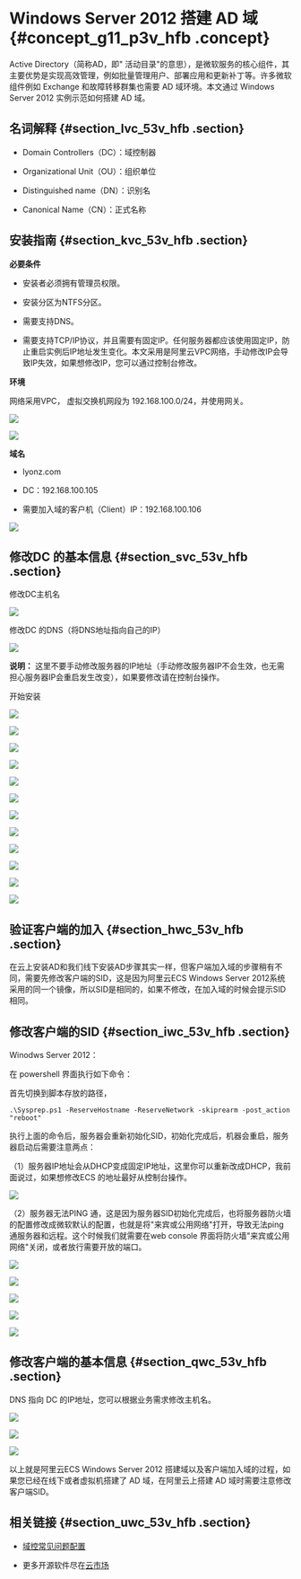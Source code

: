 # Windows Server 2012 搭建 AD 域 {#concept_g11_p3v_hfb .concept}

Active Directory（简称AD，即" 活动目录"的意思），是微软服务的核心组件，其主要优势是实现高效管理，例如批量管理用户、部署应用和更新补丁等。许多微软组件例如 Exchange 和故障转移群集也需要 AD 域环境。本文通过 Windows Server 2012 实例示范如何搭建 AD 域。

## 名词解释 {#section_lvc_53v_hfb .section}

-   Domain Controllers（DC）：域控制器

-   Organizational Unit（OU）：组织单位

-   Distinguished name（DN）：识别名

-   Canonical Name（CN）：正式名称


## 安装指南 {#section_kvc_53v_hfb .section}

**必要条件**

-   安装者必须拥有管理员权限。

-   安装分区为NTFS分区。

-   需要支持DNS。

-   需要支持TCP/IP协议，并且需要有固定IP。任何服务器都应该使用固定IP，防止重启实例后IP地址发生变化。本文采用是阿里云VPC网络，手动修改IP会导致IP失效，如果想修改IP，您可以通过控制台修改。


**环境**

网络采用VPC， 虚拟交换机网段为 192.168.100.0/24，并使用网关。

![](http://static-aliyun-doc.oss-cn-hangzhou.aliyuncs.com/assets/img/9810/153976070813272_zh-CN.png)

![](http://static-aliyun-doc.oss-cn-hangzhou.aliyuncs.com/assets/img/9810/153976070913271_zh-CN.png)

**域名**

-   lyonz.com

-   DC：192.168.100.105

-   需要加入域的客户机（Client）IP：192.168.100.106


![](http://static-aliyun-doc.oss-cn-hangzhou.aliyuncs.com/assets/img/9810/153976070913273_zh-CN.png)

## 修改DC 的基本信息 {#section_svc_53v_hfb .section}

修改DC主机名

![](http://static-aliyun-doc.oss-cn-hangzhou.aliyuncs.com/assets/img/9810/153976070913274_zh-CN.png)

修改DC 的DNS（将DNS地址指向自己的IP）

![](http://static-aliyun-doc.oss-cn-hangzhou.aliyuncs.com/assets/img/9810/153976070913275_zh-CN.png)

**说明：** 这里不要手动修改服务器的IP地址（手动修改服务器IP不会生效，也无需担心服务器IP会重启发生改变），如果要修改请在控制台操作。

开始安装

![](http://static-aliyun-doc.oss-cn-hangzhou.aliyuncs.com/assets/img/9810/153976070913276_zh-CN.png)

![](http://static-aliyun-doc.oss-cn-hangzhou.aliyuncs.com/assets/img/9810/153976070913277_zh-CN.png)

![](http://static-aliyun-doc.oss-cn-hangzhou.aliyuncs.com/assets/img/9810/153976070913278_zh-CN.png)

![](http://static-aliyun-doc.oss-cn-hangzhou.aliyuncs.com/assets/img/9810/153976070913279_zh-CN.png)

![](http://static-aliyun-doc.oss-cn-hangzhou.aliyuncs.com/assets/img/9810/153976070913280_zh-CN.png)

![](http://static-aliyun-doc.oss-cn-hangzhou.aliyuncs.com/assets/img/9810/153976070913281_zh-CN.png)

![](http://static-aliyun-doc.oss-cn-hangzhou.aliyuncs.com/assets/img/9810/153976070913282_zh-CN.png)

![](http://static-aliyun-doc.oss-cn-hangzhou.aliyuncs.com/assets/img/9810/153976070913283_zh-CN.png)

![](http://static-aliyun-doc.oss-cn-hangzhou.aliyuncs.com/assets/img/9810/153976070913284_zh-CN.png)

![](http://static-aliyun-doc.oss-cn-hangzhou.aliyuncs.com/assets/img/9810/153976071013285_zh-CN.png)

![](http://static-aliyun-doc.oss-cn-hangzhou.aliyuncs.com/assets/img/9810/153976071013286_zh-CN.png)

![](http://static-aliyun-doc.oss-cn-hangzhou.aliyuncs.com/assets/img/9810/153976071013287_zh-CN.png)

## 验证客户端的加入 {#section_hwc_53v_hfb .section}

在云上安装AD和我们线下安装AD步骤其实一样，但客户端加入域的步骤稍有不同，需要先修改客户端的SID，这是因为阿里云ECS Windows Server 2012系统采用的同一个镜像，所以SID是相同的，如果不修改，在加入域的时候会提示SID相同。

## 修改客户端的SID {#section_iwc_53v_hfb .section}

Winodws Server 2012：

在 powershell 界面执行如下命令：

首先切换到脚本存放的路径，

```
.\Sysprep.ps1 -ReserveHostname -ReserveNetwork -skiprearm -post_action "reboot"
```

执行上面的命令后，服务器会重新初始化SID，初始化完成后，机器会重启，服务器启动后需要注意两点：

（1）服务器IP地址会从DHCP变成固定IP地址，这里你可以重新改成DHCP，我前面说过，如果想修改ECS 的地址最好从控制台操作。

![](http://static-aliyun-doc.oss-cn-hangzhou.aliyuncs.com/assets/img/9810/153976071013288_zh-CN.png)

（2）服务器无法PING 通，这是因为服务器SID初始化完成后，也将服务器防火墙的配置修改成微软默认的配置，也就是将"来宾或公用网络"打开，导致无法ping 通服务器和远程。这个时候我们就需要在web console 界面将防火墙"来宾或公用网络"关闭，或者放行需要开放的端口。

![](http://static-aliyun-doc.oss-cn-hangzhou.aliyuncs.com/assets/img/9810/153976071013289_zh-CN.png)

![](http://static-aliyun-doc.oss-cn-hangzhou.aliyuncs.com/assets/img/9810/153976071013290_zh-CN.png)

![](http://static-aliyun-doc.oss-cn-hangzhou.aliyuncs.com/assets/img/9810/153976071013291_zh-CN.png)

![](http://static-aliyun-doc.oss-cn-hangzhou.aliyuncs.com/assets/img/9810/153976071013292_zh-CN.png)

![](http://static-aliyun-doc.oss-cn-hangzhou.aliyuncs.com/assets/img/9810/153976071013293_zh-CN.png)

## 修改客户端的基本信息 {#section_qwc_53v_hfb .section}

DNS 指向 DC 的IP地址，您可以根据业务需求修改主机名。

![](http://static-aliyun-doc.oss-cn-hangzhou.aliyuncs.com/assets/img/9810/153976071013294_zh-CN.png)

![](http://static-aliyun-doc.oss-cn-hangzhou.aliyuncs.com/assets/img/9810/153976071013295_zh-CN.png)

![](http://static-aliyun-doc.oss-cn-hangzhou.aliyuncs.com/assets/img/9810/153976071013296_zh-CN.png)

以上就是阿里云ECS Windows Server 2012 搭建域以及客户端加入域的过程，如果您已经在线下或者虚拟机搭建了 AD 域，在阿里云上搭建 AD 域时需要注意修改客户端SID。

## 相关链接 {#section_uwc_53v_hfb .section}

-   [域控常见问题配置](https://help.aliyun.com/knowledge_list/42491.html?spm=5176.7740846.6.774.orvkCg)

-   更多开源软件尽在[云市场](https://market.aliyun.com/software)


